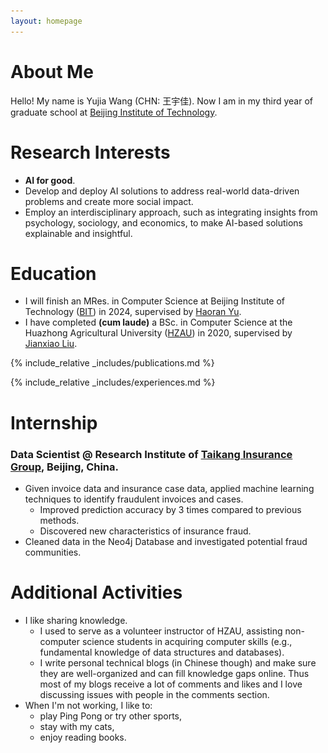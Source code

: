 ```yaml
---
layout: homepage
---
```


# About Me

Hello! My name is Yujia Wang (CHN: 王宇佳). Now I am in my third year of graduate school at [Beijing Institute of Technology](https://english.bit.edu.cn/).  

# Research Interests

- **AI for good**.
- Develop and deploy AI solutions to address real-world data-driven problems and create more social impact.
- Employ an interdisciplinary approach, such as integrating insights from psychology, sociology, and economics, to make AI-based solutions explainable and insightful.

# Education

- I will finish an MRes. in Computer Science at Beijing Institute of Technology ([BIT](https://english.bit.edu.cn/)) in 2024, supervised by [Haoran Yu](https://scholar.google.com/citations?hl=en&user=-vZRFXgAAAAJ).
- I have completed **(cum laude)** a BSc. in Computer Science at the Huazhong Agricultural University ([HZAU](http://www.hzau.edu.cn/en/HOME.htm)) in 2020, supervised by [Jianxiao Liu](https://dblp.org/pid/60/8456.html).

{% include_relative _includes/publications.md %}

{% include_relative _includes/experiences.md %}

<!-- # Awards and Scholarships 
- In BIT (2021-Present)
  - First-class Academic Scholarship.
  - Second-class Freshman Scholarship.
  - Excellent Student Leader.
- In HZAU (2016-2020)
  - Second-class Academic Scholarship.
  - Merit Student and Excellent League Member, 3 years in a row. 
  - Excellent Student Leader in 2018-2019 (Top 1%).
  - Second Prize in the National English Competition for College Students (Top 3%). -->
  
# Internship
### Data Scientist @ Research Institute of [Taikang Insurance Group](https://www.taikang.com/about_en.html), Beijing, China.
- Given invoice data and insurance case data, applied machine learning techniques to identify fraudulent invoices and cases.
  - Improved prediction accuracy by 3 times compared to previous methods.
  - Discovered new characteristics of insurance fraud.
- Cleaned data in the Neo4j Database and investigated potential fraud communities. 

# Additional Activities
- I like sharing knowledge.
  - I used to serve as a volunteer instructor of HZAU, assisting non-computer science students in acquiring computer skills (e.g., fundamental knowledge of data structures and databases).
  - I write personal technical blogs (in Chinese though) and make sure they are well-organized and can fill knowledge gaps online. Thus most of my blogs receive a lot of comments and likes and I love discussing issues with people in the comments section.
- When I'm not working, I like to: 
  - play Ping Pong or try other sports,
  - stay with my <span id="catToggle">cats</span>,
  - enjoy reading books.
<img id="catImage" src="/assets/img/PA.png" style="display:none;">
